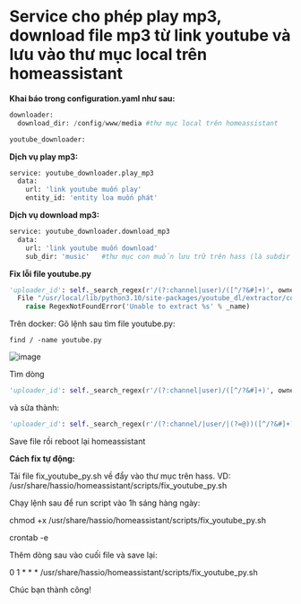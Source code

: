 ﻿# Service cho phép play mp3, download file mp3 từ link youtube và lưu vào thư mục local trên homeassistant
**Khai báo trong configuration.yaml như sau:**

```python
downloader:
  download_dir: /config/www/media #thư mục local trên homeassistant

youtube_downloader:
```
**Dịch vụ play mp3:**

```python
service: youtube_downloader.play_mp3
  data:
    url: 'link youtube muốn play'
    entity_id: 'entity loa muốn phát'
```

**Dịch vụ download mp3:**

```python
service: youtube_downloader.download_mp3
  data:
    url: 'link youtube muốn download'
    sub_dir: 'music'   #thư mục con muốn lưu trữ trên hass (là subdir của thư mục download_dir khai báo trong file configuration.yaml
```

**Fix lỗi file youtube.py**
```python
'uploader_id': self._search_regex(r'/(?:channel|user)/([^/?&#]+)', owner_profile_url, 'uploader id') if owner_profile_url else None,
  File "/usr/local/lib/python3.10/site-packages/youtube_dl/extractor/common.py", line 1012, in _search_regex
    raise RegexNotFoundError('Unable to extract %s' % _name)
```

Trên docker:
Gõ lệnh sau tìm file youtube.py:
```linux
find / -name youtube.py
```

![image](https://user-images.githubusercontent.com/5145311/222424246-896ab8f1-3d7d-48af-a932-087902c0eedb.png)

Tìm dòng
```python
'uploader_id': self._search_regex(r'/(?:channel|user)/([^/?&#]+)', owner_profile_url, 'uploader id') if owner_profile_url else None,
```

và sửa thành:
```python
'uploader_id': self._search_regex(r'/(?:channel/|user/|(?=@))([^/?&#]+)', owner_profile_url, 'uploader id', default=None),
```

Save file rồi reboot lại homeassistant


**Cách fix tự động:**

Tải file fix_youtube_py.sh về đẩy vào thư mục trên hass. VD: /usr/share/hassio/homeassistant/scripts/fix_youtube_py.sh

Chạy lệnh sau để run script vào 1h sáng hàng ngày:

chmod +x /usr/share/hassio/homeassistant/scripts/fix_youtube_py.sh

crontab -e

Thêm dòng sau vào cuối file và save lại:

0 1 * * * /usr/share/hassio/homeassistant/scripts/fix_youtube_py.sh

Chúc bạn thành công!
